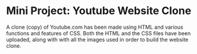 # Mini Project: Youtube Website Clone
A clone (copy) of Youtube.com has been made using HTML and various functions and features of CSS. Both the HTML and the CSS files have been uploaded, along with with all the images used in order to build the website clone.
